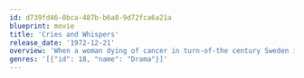 ```yaml
---
id: d739fd46-0bca-487b-b6a8-9d72fca6a21a
blueprint: movie
title: 'Cries and Whispers'
release_date: '1972-12-21'
overview: 'When a woman dying of cancer in turn-of-the century Sweden is visited by her two sisters, long repressed feelings between the siblings rise to the surface.'
genres: '[{"id": 18, "name": "Drama"}]'
---
```

